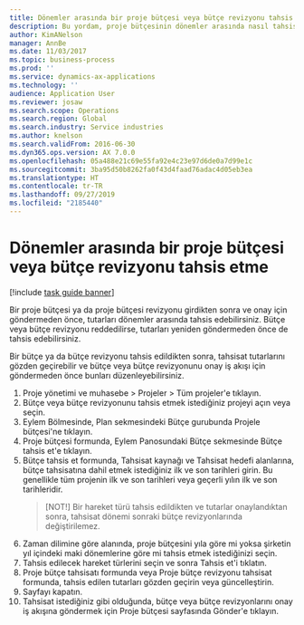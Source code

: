 ```yaml
---
title: Dönemler arasında bir proje bütçesi veya bütçe revizyonu tahsis etme
description: Bu yordam, proje bütçesinin dönemler arasında nasıl tahsis edileceğini gösterir.
author: KimANelson
manager: AnnBe
ms.date: 11/03/2017
ms.topic: business-process
ms.prod: ''
ms.service: dynamics-ax-applications
ms.technology: ''
audience: Application User
ms.reviewer: josaw
ms.search.scope: Operations
ms.search.region: Global
ms.search.industry: Service industries
ms.author: knelson
ms.search.validFrom: 2016-06-30
ms.dyn365.ops.version: AX 7.0.0
ms.openlocfilehash: 05a488e21c69e55fa92e4c23e97d6de0a7d99e1c
ms.sourcegitcommit: 3ba95d50b8262fa0f43d4faad76adac4d05eb3ea
ms.translationtype: HT
ms.contentlocale: tr-TR
ms.lasthandoff: 09/27/2019
ms.locfileid: "2185440"
---
```

# <a name="allocate-a-project-budget-or-budget-revision-across-periods"></a>Dönemler arasında bir proje bütçesi veya bütçe revizyonu tahsis etme

[!include [task guide banner](../../includes/task-guide-banner.md)]

 Bir proje bütçesi ya da proje bütçesi revizyonu girdikten sonra ve onay için göndermeden önce, tutarları dönemler arasında tahsis edebilirsiniz. Bütçe veya bütçe revizyonu reddedilirse, tutarları yeniden göndermeden önce de tahsis edebilirsiniz. 

Bir bütçe ya da bütçe revizyonu tahsis edildikten sonra, tahsisat tutarlarını gözden geçirebilir ve bütçe veya bütçe revizyonunu onay iş akışı için göndermeden önce bunları düzenleyebilirsiniz. 

1. Proje yönetimi ve muhasebe > Projeler > Tüm projeler'e tıklayın. 
2. Bütçe veya bütçe revizyonunu tahsis etmek istediğiniz projeyi açın veya seçin. 
3. Eylem Bölmesinde, Plan sekmesindeki Bütçe gurubunda Projele bütçesi'ne tıklayın. 
4. Proje bütçesi formunda, Eylem Panosundaki Bütçe sekmesinde Bütçe tahsis et'e tıklayın. 
5. Bütçe tahsis et formunda, Tahsisat kaynağı ve Tahsisat hedefi alanlarına, bütçe tahsisatına dahil etmek istediğiniz ilk ve son tarihleri girin. Bu genellikle tüm projenin ilk ve son tarihleri veya geçerli yılın ilk ve son tarihleridir.  
   > [NOT!] Bir hareket türü tahsis edildikten ve tutarlar onaylandıktan sonra, tahsisat dönemi sonraki bütçe revizyonlarında değiştirilemez. 
6. Zaman dilimine göre alanında, proje bütçesini yıla göre mi yoksa şirketin yıl içindeki maki dönemlerine göre mi tahsis etmek istediğinizi seçin.
7. Tahsis edilecek hareket türlerini seçin ve sonra Tahsis et'i tıklatın. 
8. Proje bütçe tahsisatı formunda veya Proje bütçe revizyonu tahsisat formunda, tahsis edilen tutarları gözden geçirin veya güncelleştirin. 
9. Sayfayı kapatın.
10. Tahsisat istediğiniz gibi olduğunda, bütçe veya bütçe revizyonlarını onay iş akışına göndermek için Proje bütçesi sayfasında Gönder'e tıklayın.  


